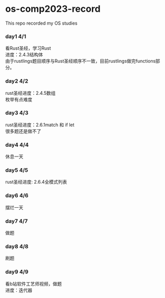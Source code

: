# os-comp2023-record
This repo recorded my OS studies

### day1 4/1
看Rust圣经，学习Rust  
进度：2.4.3结构体  
由于rustlings题目顺序与Rust圣经顺序不一致，目前rustlings做完functions部分。

### day2 4/2
rust圣经进度：2.4.5数组  
枚举有点难度

### day3 4/3
rust圣经进度：2.6.1match 和 if let  
很多题还是做不了

### day4 4/4
休息一天  

### day5 4/5
rust圣经进度: 2.6.4全模式列表

### day6 4/6
摆烂一天  

### day7 4/7
做题

### day8 4/8
刷题
### day9 4/9
看b站软件工艺师视频，做题  
进度：迭代器